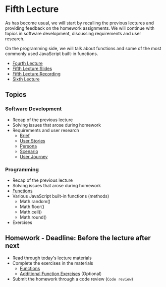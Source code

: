 # Fifth Lecture

As has become usual, we will start by recalling the previous lectures and providing feedback on the homework assignments. We will continue with topics in software development, discussing requirements and user research.

On the programming side, we will talk about functions and some of the most commonly used JavaScript built-in functions.

- [Fourth Lecture](../Lesson-04/README.md)
- [Fifth Lecture Slides](Slides.md)
- [Fifth Lecture Recording]()
- [Sixth Lecture](../Lesson-06/README.md)

## Topics

### Software Development

- Recap of the previous lecture
- Solving issues that arose during homework
- Requirements and user research
  - [Brief](https://github.com/FE-BE-Microdegrees/Subjects/tree/Slides-translation/Software-Development/Topics/Brief/README.md)
  - [User Stories](https://github.com/FE-BE-Microdegrees/Subjects/tree/Slides-translation/Software-Development/Topics/User-Stories/README.md)
  - [Persona](https://github.com/FE-BE-Microdegrees/Subjects/tree/Slides-translation/Software-Development/Topics/Persona/README.md)
  - [Scenario](https://github.com/FE-BE-Microdegrees/Subjects/tree/Slides-translation/Software-Development/Topics/Scenario/README.md)
  - [User Journey](https://github.com/FE-BE-Microdegrees/Subjects/tree/Slides-translation/Software-Development/Topics/User-Journey/README.md)

### Programming

- Recap of the previous lecture
- Solving issues that arose during homework
- [Functions](https://github.com/FE-BE-Microdegrees/Subjects/tree/Slides-translation/Programming-Basics/Topics/Functions/README.md)
- Various JavaScript built-in functions (methods)
  - Math.random()
  - Math.floor()
  - Math.ceil()
  - Math.round()
- Exercises

## Homework - Deadline: Before the lecture after next

- Read through today's lecture materials
- Complete the exercises in the materials
  - [Functions](https://github.com/FE-BE-Microdegrees/Subjects/tree/Slides-translation/Programming-Basics/Topics/Functions/README.md#harjutused)
  - [Additional Function Exercises](https://github.com/FE-BE-Microdegrees/Subjects/tree/Slides-translation/Programming-Basics/Topics/Functions/Exercises.md) (Optional)
- Submit the homework through a code review (`Code review`)
